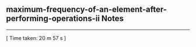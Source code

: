 <h2>maximum-frequency-of-an-element-after-performing-operations-ii Notes</h2><hr>[ Time taken: 20 m 57 s ]